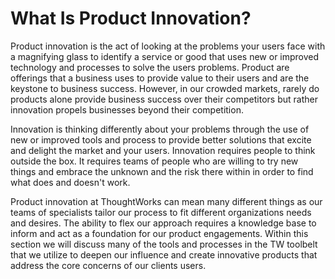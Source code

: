 # What Is Product Innovation?

Product innovation is the act of looking at the problems your users face with a magnifying glass to identify a service or good that uses new or improved technology and processes to solve the users problems. Product are offerings that a business uses to provide value to their users and are the keystone to business success. However, in our crowded markets, rarely do products alone provide business success over their competitors but rather innovation propels businesses beyond their competition. 

Innovation is thinking differently about your problems through the use of new or improved tools and process to provide better solutions that excite and delight the market and your users. Innovation requires people to think outside the box. It requires teams of people who are willing to try new things and embrace the unknown and the risk there within in order to find what does and doesn't work. 

Product innovation at ThoughtWorks can mean many different things as our teams of specialists tailor our process to fit different organizations needs and desires. The ability to flex our approach requires a knowledge base to inform and act as a foundation for our product engagements. Within this section we will discuss many of the tools and processes in the TW toolbelt that we utilize to deepen our influence and create innovative products that address the core concerns of our clients users. 

